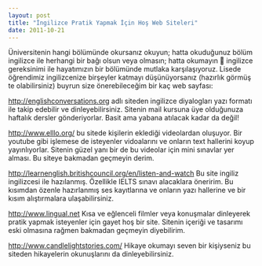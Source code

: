 ```yaml
---
layout: post
title: "İngilizce Pratik Yapmak İçin Hoş Web Siteleri"
date: 2011-10-21
---
```


Üniversitenin hangi bölümünde okursanız okuyun; hatta okuduğunuz bölüm ingilizce ile herhangi bir bağı olsun veya olmasın; hatta okumayın 🙂 ingilizce gereksinimi ile hayatımızın bir bölümünde mutlaka karşılaşıyoruz. Lisede öğrendimiz ingilizcenize birşeyler katmayı düşünüyorsanız (hazırlık görmüş te olabilirsiniz) buyrun size önerebileceğim bir kaç web sayfası:

http://englishconversations.org
adlı siteden ingilizce diyalogları yazı formatı ile takip edebilir ve dinleyebilirsiniz. Sitenin mail kursuna üye olduğunuza haftalık dersler gönderiyorlar. Basit ama yabana atılacak kadar da değil!

http://www.elllo.org/
bu sitede kişilerin eklediği videolardan oluşuyor. Bir youtube gibi işlemese de isteyenler vidoalarını ve onların text hallerini koyup yayınlıyorlar. Sitenin güzel yanı bir de bu videolar için mini sınavlar yer alması. Bu siteye bakmadan geçmeyin derim.

http://learnenglish.britishcouncil.org/en/listen-and-watch
Bu site ingiliz ingilizcesi ile hazılanmış. Özellikle IELTS sınavı alacaklara öneririm. Bu kısımdan özenle hazırlanmış ses kayıtlarına ve onların yazı hallerine ve bir kısım alıştırmalara ulaşabilirsiniz.

http://www.lingual.net
Kısa ve eğlenceli filmler veya konuşmalar dinleyerek pratik yapmak isteyenler için gayet hoş bir site. Sitenin içeriği ve tasarımı eski olmasına rağmen bakmadan geçmeyin diyebilirim.

http://www.candlelightstories.com/
Hikaye okumayı seven bir kişiyseniz bu siteden hikayelerin okunuşlarını da dinleyebilirsiniz.
